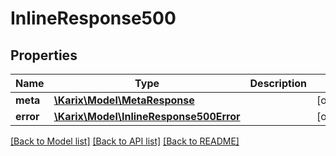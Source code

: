 # InlineResponse500

## Properties
Name | Type | Description | Notes
------------ | ------------- | ------------- | -------------
**meta** | [**\Karix\Model\MetaResponse**](MetaResponse.md) |  | [optional] 
**error** | [**\Karix\Model\InlineResponse500Error**](InlineResponse500Error.md) |  | [optional] 

[[Back to Model list]](../README.md#documentation-for-models) [[Back to API list]](../README.md#documentation-for-api-endpoints) [[Back to README]](../README.md)


